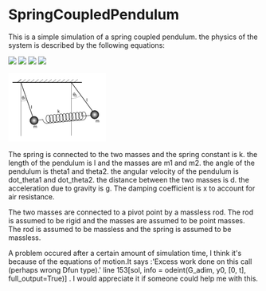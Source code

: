 # SpringCoupledPendulum

This is a simple simulation of a spring coupled pendulum. the physics of the system is described by the following equations:

<img src="https://latex.codecogs.com/gif.latex?O_t=\text { d_theta1 = dtheta1 } t " />
<img src="https://latex.codecogs.com/gif.latex?O_t=\text { dd_theta1 = A*sin(theta1) - B*sin(theta1 - theta2) * \
    (1 - (d / sqrt(d**2 + 2*l**2*(1 - cos(theta1 + theta2))))) - x*dtheta1 } t " />
<img src="https://latex.codecogs.com/gif.latex?O_t=\text { d_theta2 = dtheta2} t " />
<img src="https://latex.codecogs.com/gif.latex?O_t=\text { dd_theta2 = A*sin(theta2) - C*sin(theta2 - theta1) * \
    (1 - (d / sqrt(d**2 + 2*l**2*(1 - cos(theta1 + theta2))))) - x*dtheta2 } t " />


![alt text](Image/image.png)

The spring is connected to the two masses and the spring constant is k. the length of the pendulum is l and the masses are m1 and m2. the angle of the pendulum is theta1 and theta2. the angular velocity of the pendulum is dot_theta1 and dot_theta2. the distance between the two masses is d. the acceleration due to gravity is g. The damping coefficient is x to account for air resistance.

The two masses are connected to a pivot point by a massless rod. The rod is assumed to be rigid and the masses are assumed to be point masses. The rod is assumed to be massless and the spring is assumed to be massless.  

A problem occured after a certain amount of simulation time, I think it's because of the equations of motion.It says :'Excess work done on this call (perhaps wrong Dfun type).' line 153[sol, info = odeint(G_adim, y0, [0, t], full_output=True)] . I would appreciate it if someone could help me with this.